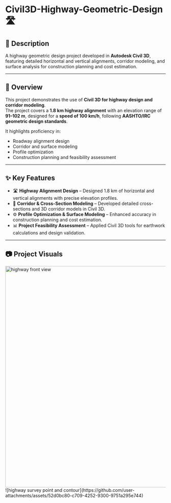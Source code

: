 # Civil3D-Highway-Geometric-Design 🛣️

## 📌 Description
A highway geometric design project developed in **Autodesk Civil 3D**, featuring detailed horizontal and vertical alignments, corridor modeling, and surface analysis for construction planning and cost estimation.

---

## 📖 Overview
This project demonstrates the use of **Civil 3D for highway design and corridor modeling**.  
The project covers a **1.8 km highway alignment** with an elevation range of **91–102 m**, designed for a **speed of 100 km/h**, following **AASHTO/IRC geometric design standards**.  

It highlights proficiency in:
- Roadway alignment design  
- Corridor and surface modeling  
- Profile optimization   
- Construction planning and feasibility assessment  

---

## ✨ Key Features
- 🛣️ **Highway Alignment Design** – Designed 1.8 km of horizontal and vertical alignments with precise elevation profiles.  
- 📐 **Corridor & Cross-Section Modeling** – Developed detailed cross-sections and 3D corridor models in Civil 3D.  
- ⚙️ **Profile Optimization & Surface Modeling** – Enhanced accuracy in construction planning and cost estimation.  
- 📊 **Project Feasibility Assessment** – Applied Civil 3D tools for earthwork calculations and design validation.  

---

## 📷 Project Visuals
<img width="1541" height="695" alt="highway front view" src="https://github.com/user-attachments/assets/71ba871f-a8d4-4d64-80ac-963e80170b8f" />
![highway survey point and contour](https://github.com/user-attachments/assets/52d0bc80-c709-4252-9300-9751a295e744)


